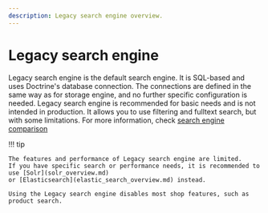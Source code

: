 ```yaml
---
description: Legacy search engine overview.
---
```


# Legacy search engine

Legacy search engine is the default search engine. It is SQL-based and uses Doctrine's database connection.
The connections are defined in the same way as for storage engine, and no further specific configuration is needed.
Legacy search engine is recommended for basic needs and is not intended in production.
It allows you to use filtering and fulltext search, but with some limitations.
For more information, check [search engine comparison](search_engines.md#search-engines-comparison)

!!! tip

    The features and performance of Legacy search engine are limited.
    If you have specific search or performance needs, it is recommended to use [Solr](solr_overview.md)
    or [Elasticsearch](elastic_search_overview.md) instead.
    
    Using the Legacy search engine disables most shop features, such as product search.
